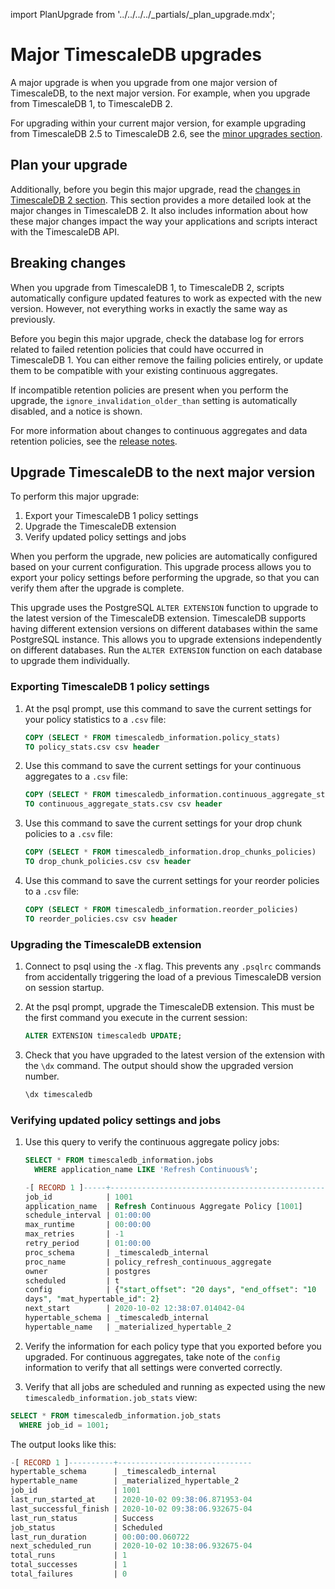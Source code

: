 import PlanUpgrade from '../../../../_partials/_plan_upgrade.mdx';

# Major TimescaleDB upgrades
A major upgrade is when you upgrade from one major version of TimescaleDB, to
the next major version. For example, when you upgrade from TimescaleDB&nbsp;1,
to TimescaleDB&nbsp;2.

For upgrading within your current major version, for example upgrading from
TimescaleDB&nbsp;2.5 to TimescaleDB&nbsp;2.6, see the
[minor upgrades section][upgrade-minor].

## Plan your upgrade
<PlanUpgrade />

Additionally, before you begin this major upgrade, read the
[changes in TimescaleDB&nbsp;2 section][changes-in-ts2].
This section provides a more detailed look at the major changes in
TimescaleDB&nbsp;2. It also includes information about how these major changes
impact the way your applications and scripts interact with the TimescaleDB API.

## Breaking changes
When you upgrade from TimescaleDB&nbsp;1, to TimescaleDB&nbsp;2, scripts
automatically configure updated features to work as expected with the new
version. However, not everything works in exactly the same way as previously.

Before you begin this major upgrade, check the database log for errors related
to failed retention policies that could have occurred in TimescaleDB&nbsp;1. You
can either remove the failing policies entirely, or update them to be compatible
with your existing continuous aggregates.

If incompatible retention policies are present when you perform the upgrade, the
`ignore_invalidation_older_than` setting is automatically disabled, and a notice
is shown.

For more information about changes to continuous aggregates and data retention
policies, see the [release notes][relnotes-20].

## Upgrade TimescaleDB to the next major version
To perform this major upgrade:

1. Export your TimescaleDB&nbsp;1 policy settings
1. Upgrade the TimescaleDB extension
1. Verify updated policy settings and jobs

When you perform the upgrade, new policies are automatically configured based on
your current configuration. This upgrade process allows you to export your
policy settings before performing the upgrade, so that you can verify them after
the upgrade is complete.

This upgrade uses the PostgreSQL `ALTER EXTENSION` function to upgrade to the
latest version of the TimescaleDB extension. TimescaleDB supports having
different extension versions on different databases within the same PostgreSQL
instance. This allows you to upgrade extensions independently on different
databases. Run the `ALTER EXTENSION` function on each database to upgrade them
individually.

<procedure>

### Exporting TimescaleDB&nbsp;1 policy settings

1. At the psql prompt, use this command to save the current settings for your
   policy statistics to a `.csv` file:

    ```sql
    COPY (SELECT * FROM timescaledb_information.policy_stats)
    TO policy_stats.csv csv header
    ```

1. Use this command to save the current settings for your continuous aggregates
   to a `.csv` file:

    ```sql
    COPY (SELECT * FROM timescaledb_information.continuous_aggregate_stats)
    TO continuous_aggregate_stats.csv csv header
    ```

1. Use this command to save the current settings for your drop chunk policies to
   a `.csv` file:

    ```sql
    COPY (SELECT * FROM timescaledb_information.drop_chunks_policies)
    TO drop_chunk_policies.csv csv header
    ```

1. Use this command to save the current settings for your reorder policies
   to a `.csv` file:

    ```sql
    COPY (SELECT * FROM timescaledb_information.reorder_policies)
    TO reorder_policies.csv csv header
    ```

</procedure>

<procedure>

### Upgrading the TimescaleDB extension

1. Connect to psql using the `-X` flag. This prevents any `.psqlrc` commands
   from accidentally triggering the load of a previous TimescaleDB version on
   session startup.
1. At the psql prompt, upgrade the TimescaleDB extension. This must be the first
   command you execute in the current session:

    ```sql
    ALTER EXTENSION timescaledb UPDATE;
    ```

1. Check that you have upgraded to the latest version of the extension with the
   `\dx` command. The output should show the upgraded version number.

    ```sql
    \dx timescaledb
    ```

</procedure>

<procedure>

### Verifying updated policy settings and jobs

1. Use this query to verify the continuous aggregate policy jobs:

    ```sql
    SELECT * FROM timescaledb_information.jobs
      WHERE application_name LIKE 'Refresh Continuous%';

    -[ RECORD 1 ]-----+--------------------------------------------------
    job_id            | 1001
    application_name  | Refresh Continuous Aggregate Policy [1001]
    schedule_interval | 01:00:00
    max_runtime       | 00:00:00
    max_retries       | -1
    retry_period      | 01:00:00
    proc_schema       | _timescaledb_internal
    proc_name         | policy_refresh_continuous_aggregate
    owner             | postgres
    scheduled         | t
    config            | {"start_offset": "20 days", "end_offset": "10
    days", "mat_hypertable_id": 2}
    next_start        | 2020-10-02 12:38:07.014042-04
    hypertable_schema | _timescaledb_internal
    hypertable_name   | _materialized_hypertable_2
    ```

1. Verify the information for each policy type that you exported before you
   upgraded. For continuous aggregates, take note of the `config` information to
   verify that all settings were converted correctly.
1. Verify that all jobs are scheduled and running as expected using the new
   `timescaledb_information.job_stats` view:

```sql
SELECT * FROM timescaledb_information.job_stats
  WHERE job_id = 1001;
```

The output looks like this:

```sql
-[ RECORD 1 ]----------+------------------------------
hypertable_schema      | _timescaledb_internal
hypertable_name        | _materialized_hypertable_2
job_id                 | 1001
last_run_started_at    | 2020-10-02 09:38:06.871953-04
last_successful_finish | 2020-10-02 09:38:06.932675-04
last_run_status        | Success
job_status             | Scheduled
last_run_duration      | 00:00:00.060722
next_scheduled_run     | 2020-10-02 10:38:06.932675-04
total_runs             | 1
total_successes        | 1
total_failures         | 0
```

</procedure>


[upgrade-pg]: /timescaledb/:currentVersion:/how-to-guides/upgrades/upgrade-postgresql/
[update-tsdb-1]: https://legacy-docs.timescale.com/latest/upgrades/update-tsdb-1
[update-timescaledb]: /timescaledb/:currentVersion:/how-to-guides/update-timescaledb/update-timescaledb/
[pg_upgrade]: https://www.postgresql.org/docs/current/static/pgupgrade.html
[backup]: /timescaledb/:currentVersion:/how-to-guides/backup-and-restore/
[Install]: /timescaledb/:currentVersion:/install/latest/
[telemetry]: /timescaledb/:currentVersion:/administration/telemetry/
[volumes]: https://docs.docker.com/engine/admin/volumes/volumes/
[bind-mounts]: https://docs.docker.com/engine/admin/volumes/bind-mounts/
[caggs]: /timescaledb/:currentVersion:/how-to-guides/continuous-aggregates
[compression]: /timescaledb/:currentVersion:/how-to-guides/compression
[retention]: /timescaledb/:currentVersion:/how-to-guides/data-retention
[retention-cagg-changes]: /timescaledb/:currentVersion:/overview/release-notes/changes-in-timescaledb-2#retention-and-caggs
[changes-in-ts2]: /timescaledb/:currentVersion:/overview/release-notes/changes-in-timescaledb-2
[changes-in-ts2-caggs]: /timescaledb/:currentVersion:/overview/release-notes/changes-in-timescaledb-2#updating-continuous-aggregates
[upgrade-minor]: timescaledb/:currentVersion:/how-to-guides/upgrades/minor-upgrade/
[relnotes-20]: /timescaledb/:currentVersion:/overview/release-notes/changes-in-timescaledb-2#retention-and-caggs
[relnotes]: /timescaledb/:currentVersion:/overview/release-notes/
